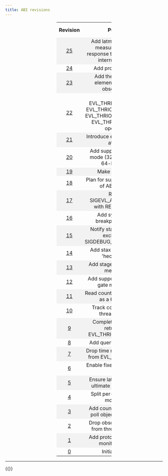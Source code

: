 ```yaml
---
title: ABI revisions
---
```


<div>
<style>
#abimap {
       width: 35%;
       margin-left: auto;
       margin-right: auto;
}
#abimap th {
       text-align: center;
}
#abimap td {
       text-align: center;
}
#abimap tr:nth-child(even) {
       background-color: #f2f2f2;
}
</style>

<table id="abimap">
  <col width="5%">
  <col width="90%">
  <col width="5%">
  <tr>
    <th>Revision</th>
    <th>Purpose</th> 
    <th>libevl release</th>
  </tr>
  <tr>
    <td><a href="https://git.evlproject.org/linux-evl.git/commit/?id=a8aa18f663feaabde73285bad3b000e02e0c2332" target="_blank">25</a></td>
    <td>Add latmus request for measuring in-band response time to synthetic interrupt latency.
    <td><a href="https://git.evlproject.org/libevl.git/tag/?h=r21" target="_blank">r21</a></td>
  </tr>
  <tr>
    <td><a href="https://git.evlproject.org/linux-evl.git/commit/?id=d9aed312cc9858ddf7b1b4b976c84e6778839274" target="_blank">24</a></td>
    <td>Add proxy read side.
    <td><a href="https://git.evlproject.org/libevl.git/tag/?h=r19" target="_blank">r19</a></td>
  </tr>
  <tr>
    <td><a href="https://git.evlproject.org/linux-evl.git/commit/?id=a0afcbc06f23d1918703770e5755410a7f8a042e" target="_blank">23</a></td>
    <td>Add the Observable element, and thread observability.
    <td><a href="https://git.evlproject.org/libevl.git/tag/?h=r17" target="_blank">r17</a></td>
  </tr>
  <tr>
    <td><a href="https://git.evlproject.org/linux-evl.git/commit/?id=021a9f1ff570a0ebeb8dc80c1a0dfb4d8317d5b5" target="_blank">22</a></td>
    <td>Add EVL_THRIOC_UNBLOCK, EVL_THRIOC_DEMOTE and EVL_THRIOC_YIELD, update EVL_THRIOC_*_MODE operations.
    <td><a href="https://git.evlproject.org/libevl.git/tag/?h=r16" target="_blank">r16</a></td>
  </tr>
  <tr>
    <td><a href="https://git.evlproject.org/linux-evl.git/commit/?id=7d395582ce98c59a209835db330cbae6dc34f7f8" target="_blank">21</a></td>
    <td>Introduce element visibility attribute</td>
    <td><a href="https://git.evlproject.org/libevl.git/tag/?h=r15" target="_blank">r15</a></td>
  </tr>
  <tr>
    <td><a href="https://git.evlproject.org/linux-evl.git/commit/?id=7af18f8a38ad68f581cf770819ccb98c29f41586" target="_blank">20</a></td>
    <td>Add support for compat mode (32-bit exec over 64-bit kernel)</td>
    <td><a href="https://git.evlproject.org/libevl.git/tag/?h=r12" target="_blank">r12</a></td>
  </tr>
  <tr>
    <td><a href="https://git.evlproject.org/linux-evl.git/commit/?id=a142e2e027dc" target="_blank">19</a></td>
    <td>Make y2038 safe</td>
    <td><a href="https://git.evlproject.org/libevl.git/tag/?h=r11" target="_blank">r11</a></td>
  </tr>
  <tr>
    <td><a href="https://git.evlproject.org/linux-evl.git/commit/?id=b8351b703ffb" target="_blank">18</a></td>
    <td>Plan for supporting a range of ABI revisions</td>
    <td>-</td>
  </tr>
  <tr>
    <td><a href="https://git.evlproject.org/linux-evl.git/commit/?id=87ee9586fa60" target="_blank">17</a></td>
    <td>Replace SIGEVL_ACTION_HOME with RETUSER event</td>
    <td>-</td>
  </tr>
  <tr>
    <td><a href="https://git.evlproject.org/linux-evl.git/commit/?id=231089ed6028" target="_blank">16</a></td>
    <td>Add synchronous breakpoint support</td>
    <td>-</td>
  </tr>
  <tr>
    <td><a href="https://git.evlproject.org/linux-evl.git/commit/?id=6b8a2319c02d" target="_blank">15</a></td>
    <td>Notify stax-related oob exclusion via SIGDEBUG_STAGE_LOCKED</td>
    <td>-</td>
  </tr>
  <tr>
    <td><a href="https://git.evlproject.org/linux-evl.git/commit/?id=3d4ff940c1d3" target="_blank">14</a></td>
    <td>Add stax test helpers to 'hectic' driver</td>
    <td>-</td>
  </tr>
  <tr>
    <td><a href="https://git.evlproject.org/linux-evl.git/commit/?id=a2ba90db409a" target="_blank">13</a></td>
    <td>Add stage exclusion lock mechanism</td>
    <td>-</td>
  </tr>
  <tr>
    <td><a href="https://git.evlproject.org/linux-evl.git/commit/?id=0b5a64ead6f6" target="_blank">12</a></td>
    <td>Add support for recursive gate monitor lock</td>
    <td>-</td>
  </tr>
  <tr>
    <td><a href="https://git.evlproject.org/linux-evl.git/commit/?id=b7c6e2276983" target="_blank">11</a></td>
    <td>Read count of timer expiries as a 64bit value</td>
    <td>-</td>
  </tr>
  <tr>
    <td><a href="https://git.evlproject.org/linux-evl.git/commit/?id=8245a892b9ec" target="_blank">10</a></td>
    <td>Track count of remote thread wakeups</td>
    <td>-</td>
  </tr>
  <tr>
    <td><a href="https://git.evlproject.org/linux-evl.git/commit/?id=f6f6e58cbaff" target="_blank">9</a></td>
    <td>Complete information returned by EVL_THRIOC_GET_STATE</td>
    <td>-</td>
  </tr>
  <tr>
    <td><a href="https://git.evlproject.org/linux-evl.git/commit/?id=9397204d7484" target="_blank">8</a></td>
    <td>Add query for CPU state</td>
    <td>-</td>
  </tr>
  <tr>
    <td><a href="https://git.evlproject.org/linux-evl.git/commit/?id=c1a5ca6a70e7" target="_blank">7</a></td>
    <td>Drop time remainder return from EVL_CLKIOC_SLEEP</td>
    <td>-</td>
  </tr>
  <tr>
    <td><a href="https://git.evlproject.org/linux-evl.git/commit/?id=bc92ac9d3b90" target="_blank">6</a></td>
    <td>Enable fixed-size writes to proxy</td>
    <td>-</td>
  </tr>
  <tr>
    <td><a href="https://git.evlproject.org/linux-evl.git/commit/?id=d9b664b5ecdb" target="_blank">5</a></td>
    <td>Ensure latmus sends the ultimate bulk of results</td>
    <td>-</td>
  </tr>
  <tr>
    <td><a href="https://git.evlproject.org/linux-evl.git/commit/?id=57ce409e23e6" target="_blank">4</a></td>
    <td>Split per-thread debug mode flags</td>
    <td>-</td>
  </tr>
  <tr>
    <td><a href="https://git.evlproject.org/linux-evl.git/commit/?id=c1417f3dbe4f" target="_blank">3</a></td>
    <td>Add count of referrers to poll object shared state</td>
    <td>-</td>
  </tr>
  <tr>
    <td><a href="https://git.evlproject.org/linux-evl.git/commit/?id=3af3b43bdf20" target="_blank">2</a></td>
    <td>Drop obsolete T_MOVED from thread status bits</td>
    <td>-</td>
  </tr>
  <tr>
    <td><a href="https://git.evlproject.org/linux-evl.git/commit/?id=b81555f4f48b" target="_blank">1</a></td>
    <td>Add protocol specifier to monitor element</td>
    <td>-</td>
  </tr>
  <tr>
    <td><a href="https://git.evlproject.org/linux-evl.git/commit/?id=cfab80b242c4" target="_blank">0</a></td>
    <td>Initial revision</td>
    <td>-</td>
  </tr>
</table>
</div>

---

{{<lastmodified>}}
